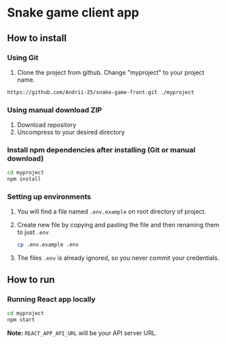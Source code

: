 # Snake game client app

## How to install

### Using Git

1.  Clone the project from github. Change "myproject" to your project name.

```bash
https://github.com/Andrii-25/snake-game-front.git ./myproject
```

### Using manual download ZIP

1.  Download repository
2.  Uncompress to your desired directory

### Install npm dependencies after installing (Git or manual download)

```bash
cd myproject
npm install
```

### Setting up environments

1.  You will find a file named `.env.example` on root directory of project.
2.  Create new file by copying and pasting the file and then renaming them to just `.env`

    ```bash
    cp .env.example .env
    ```

3.  The files `.env` is already ignored, so you never commit your credentials.

## How to run

### Running React app locally

```bash
cd myproject
npm start
```

**Note:** `REACT_APP_API_URL` will be your API server URL.
